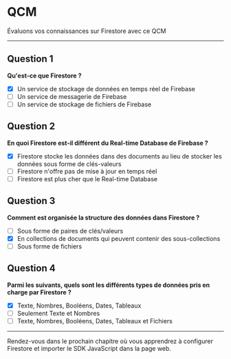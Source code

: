 # QCM

Évaluons vos connaissances sur Firestore avec ce QCM

---

## Question 1

**Qu'est-ce que Firestore ?**

- [x] Un service de stockage de données en temps réel de Firebase
- [ ] Un service de messagerie de Firebase
- [ ] Un service de stockage de fichiers de Firebase

## Question 2

**En quoi Firestore est-il différent du Real-time Database de Firebase ?**

- [x] Firestore stocke les données dans des documents au lieu de stocker les données sous forme de clés-valeurs
- [ ] Firestore n'offre pas de mise à jour en temps réel
- [ ] Firestore est plus cher que le Real-time Database

## Question 3

**Comment est organisée la structure des données dans Firestore ?**

- [ ] Sous forme de paires de clés/valeurs
- [x] En collections de documents qui peuvent contenir des sous-collections
- [ ] Sous forme de fichiers

## Question 4

**Parmi les suivants, quels sont les différents types de données pris en charge par Firestore ?**

- [x] Texte, Nombres, Booléens, Dates, Tableaux
- [ ] Seulement Texte et Nombres
- [ ] Texte, Nombres, Booléens, Dates, Tableaux et Fichiers

---

Rendez-vous dans le prochain chapitre où vous apprendrez à configurer Firestore et importer le SDK JavaScript dans la page web.